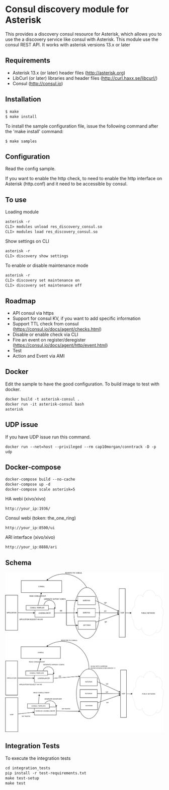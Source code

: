 Consul discovery module for Asterisk
====================================

This provides a discovery consul resource for Asterisk, which allows you to use
the a discovery service like consul with Asterisk. This module use the consul REST API.
It works with asterisk versions 13.x or later

Requirements
------------
- Asterisk 13.x (or later) header files (http://asterisk.org)
- LibCurl (or later) libraries and header files (http://curl.haxx.se/libcurl/)
- Consul (http://consul.io)

Installation
------------
    $ make
    $ make install

To install the sample configuration file, issue the following command after
the 'make install' command:

    $ make samples

Configuration
-------------

Read the config sample.

If you want to enable the http check, to need to enable the http interface on Asterisk (http.conf) and it need to be accessible by consul.

To use
------

Loading module

    asterisk -r
    CLI> modules unload res_discovery_consul.so
    CLI> modules load res_discovery_consul.so

Show settings on CLI

    asterisk -r
    CLI> discovery show settings

To enable or disable maintenance mode

    asterisk -r
    CLI> discovery set maintenance on
    CLI> discovery set maintenance off

Roadmap
-------

- API consul via https
- Support for consul KV, if you want to add specific information
- Support TTL check from consul (https://consul.io/docs/agent/checks.html)
- Disable or enable check via CLI
- Fire an event on register/deregister (https://consul.io/docs/agent/http/event.html)
- Test
- Action and Event via AMI

Docker
------

Edit the sample to have the good configuration.
To build image to test with docker.

    docker build -t asterisk-consul .
    docker run -it asterisk-consul bash
    asterisk

UDP issue
---------

If you have UDP issue run this command.

    docker run --net=host --privileged --rm cap10morgan/conntrack -D -p udp

Docker-compose
--------------

    docker-compose build --no-cache
    docker-compose up -d
    docker-compose scale asterisk=5

HA webi (xivo/xivo)

    http://your_ip:1936/

Consul webi (token: the_one_ring)

    http://your_ip:8500/ui

ARI interface (xivo/xivo)

    http://your_ip:8888/ari

Schema
------

![Asterisk Consul screenshot](/contribs/images/asterisk-consul.png?raw=true "Asterisk Consul")
![Asterisk Consul Kamailio screenshot](/contribs/images/asterisk-consul-kamailio.png?raw=true "Asterisk Consul Kamailio")

Integration Tests
-----------------

To execute the integration tests

    cd integration_tests
    pip install -r test-requirements.txt
    make test-setup
    make test
